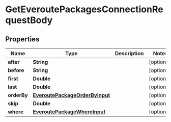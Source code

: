

# GetEveroutePackagesConnectionRequestBody


## Properties

Name | Type | Description | Notes
------------ | ------------- | ------------- | -------------
**after** | **String** |  |  [optional]
**before** | **String** |  |  [optional]
**first** | **Double** |  |  [optional]
**last** | **Double** |  |  [optional]
**orderBy** | [**EveroutePackageOrderByInput**](EveroutePackageOrderByInput.md) |  |  [optional]
**skip** | **Double** |  |  [optional]
**where** | [**EveroutePackageWhereInput**](EveroutePackageWhereInput.md) |  |  [optional]



